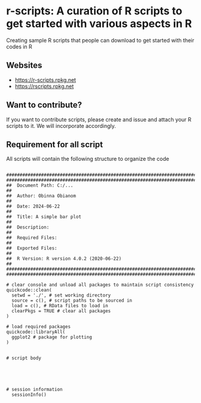 # r-scripts: A curation of R scripts to get started with various aspects in R

Creating sample R scripts that people can download to get started with their codes in R

## Websites

 - https://r-scripts.rpkg.net
 - https://rscripts.rpkg.net

## Want to contribute?

If you want to contribute scripts, please create and issue and attach your R scripts to it. We will incorporate accordingly.


## Requirement for all script

All scripts will contain the following structure to organize the code

```

############################################################################
############################################################################
##  Document Path: C:/...
##
##  Author: Obinna Obianom
##
##  Date: 2024-06-22
##
##  Title: A simple bar plot
##
##  Description:
##
##  Required Files:
##
##  Exported Files:
##
##  R Version: R version 4.0.2 (2020-06-22)
##
#############################################################################
#############################################################################

# clear console and unload all packages to maintain script consistency
quickcode::clean(
  setwd = './', # set working directory
  source = c(), # script paths to be sourced in
  load = c(), # RData files to load in
  clearPkgs = TRUE # clear all packages
)

# load required packages
quickcode::libraryAll(
  ggplot2 # package for plotting
)


# script body





# session information
  sessionInfo()

```
